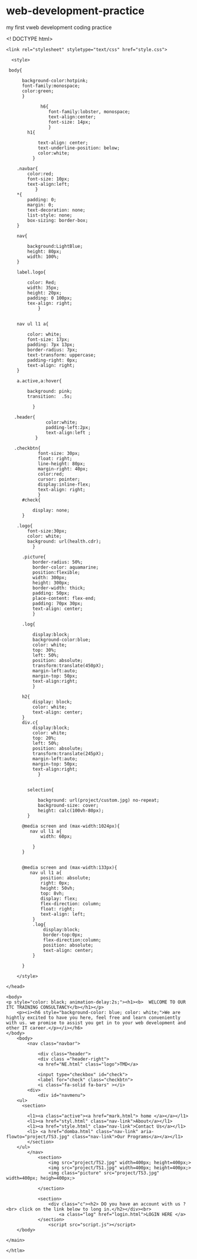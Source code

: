 # web-development-practice
my first vweb development coding practice

 <! DOCTYPE html>
<html>
<head>
     <meta charset="UTF-8">
      <meta name="viewport" content="width=device-width, initial-scale=1">
        <title style="color: aquamarine">NYUNWAS COMPUTER TRAINING INSTITUDE.</title>  
    <link href="https://fonts.googleapis.com/family=lobster" rel="stylesheet" href="https://kit.fontawesome.com/58cf4edc3c.js">
    <script src="https://kit.fontawesome.com/58cf4edc3c.js" crossorigin="anonymous"></script>

    <link rel="stylesheet" styletype="text/css" href="style.css">
       
      <style>
        
     body{
     
          background-color:hotpink;
          font-family:monospace;
          color:green;
          }
          
                 h6{
                    font-family:lobster, monospace;
                    text-align:center;
                    font-size: 14px;
                    }  
            h1{
                
                text-align: center;
                text-underline-position: below;
                color:white;
              }
        
        .navbar{
            color:red;
            font-size: 10px;
            text-align:left;
               }
        *{
            padding: 0;
            margin: 0;
            text-decoration: none;
            list-style: none;
            box-sizing: border-box;
        }
        
        nav{
            
            background:LightBlue;
            height: 80px;
            width: 100%;
        }
        
        label.logo{
            
            color: Red;
            width: 35px;
            height: 20px;
            padding: 0 100px;
            tex-align: right;
                }
        
      
        nav ul l1 a{
            
            color: white;
            font-size: 17px;
            padding: 7px 13px;
            border-radius: 7px;
            text-transform: uppercase;
            padding-right: 0px;
            text-align: right;
        }
          
        a.active,a:hover{
            
            background: pink;
            transition:  .5s;
            
              }
          
       .header{
                   color:white;
                   padding-left:2px;
                   text-align:left ;
               }
          
       .checkbtn{
                font-size: 30px;
                float: right;
                line-height: 80px;
                margin-right: 40px;
                color:red;
                cursor: pointer;
                display:inline-flex;
                text-align: right;
                }
          #check{
              
              display: none;
          }
          
        .logo{
            font-size:30px;
            color: white;
            background: url(health.cdr);
              }
          
          .picture{
              border-radius: 50%;
              border-color: aquamarine;
              position:flexible;
              width: 300px;
              height: 300px;
              border-width: thick;
              padding: 50px;
              place-content: flex-end;
              padding: 70px 30px;
              text-align: center;
              }
          
          .log{
              
              display:block;
              background-color:blue;
              color: white;
              top: 30%;
              left: 50%;
              position: absolute;
              transform:translate(450pX);
              margin-left:auto;
              margin-top: 50px;
              text-align:right;
              }
          
          h2{
              display: block;
              color: white;
              text-align: center;
          }
          div.c{
              display:block;
              color: white;
              top: 20%;
              left: 50%;
              position: absolute;
              transform:translate(245pX);
              margin-left:auto;
              margin-top: 50px;
              text-align:right;
                }

         
            selection{
                
                background: url(project/custom.jpg) no-repeat;
                background-size: cover;
                height: calc(100vh-80px);       
            }
          
          @media screen and (max-width:1024px){
             nav ul l1 a{
                 width: 60px;
                  
              }
          }

          
          @media screen and (max-width:133px){
             nav ul l1 a{
                 position: absolute;
                 right: 0px;
                 height: 50vh;
                 top: 8vh;
                 display: flex;
                 flex-direction: column;
                 float: right;
                 text-align: left;
              }
              .log{
                  display:block;
                  border-top:0px;
                  flex-direction:column;
                  position: absolute;
                  text-align: center;
              }

          }

        </style>
    
    </head>
    
    <body>
    <p style="color: black; animation-delay:2s;"><h1><b>  WELCOME TO OUR ITC TRAINING CONSULTANCY</b></h1></p>
        <p><i><h6 style="background-color: blue; color: white;">We are hightly excited to have you here, feel free and learn conveniently with us. we promise to assist you get in to your web development and other IT career.</p></i></h6>
    </body>
        <body>
            <nav class="navbar">

                <div class="header">
                <div class ="header-right">
                <a href="NE.html" class="logo">TMD</a>

                <input type="checkbox" id="check">
                <label for="check" class="checkbtn">
                <i class="fa-solid fa-bars" ></i>
            <div>
                <div id="navmenu">
        <ul>
          <section>

            <l1><a class="active"><a href="mark.html"> home </a></a></l1>
            <l1><a href="styl.html" class="nav-link">About</a></l1>
            <l1><a href="style.html" claa="nav-link">Contact Us</a></l1>
            <l1> <a href="domba.html" class="nav-link" aria-flowto="project/TS3.jpg" class="nav-link">Our Programs</a></a></l1>
            </section>
        </ul>
            </nav>
                <section>
                    <img src="project/TS2.jpg" width=400px; height=400px;>
                    <img src="project/TS1.jpg" width=400px; height=400px;>
                    <img class="picture" src="project/TS3.jpg" width=400px; heigh=400px;>
                    
                </section> 
                    
                <section>
                    <div class="c"><h2> DO you have an account with us ?<br> click on the link below to long in.</h2></div><br>
                        <a class="log" href="login.html">LOGIN HERE </a> 
                </section>
                    <script src="script.js"></script>
        </body>
   </header>
             
    </main>

    </htlm>
